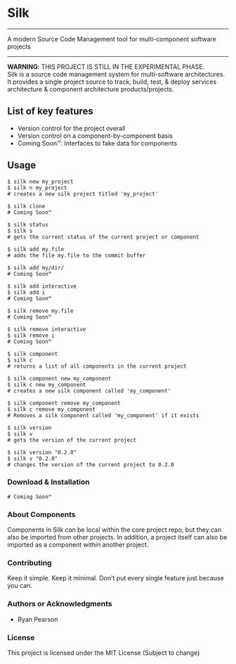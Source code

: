 <!-- ![](logo.png) -->

# Silk

* * *

A modern Source Code Management tool for multi-component software projects

* * *

**WARNING**: THIS PROJECT IS STILL IN THE EXPERIMENTAL PHASE.  
Silk is a source code management system for multi-software architectures. It provides a single project source to track, build, test, & deploy services architecture & component architecture products/projects.

## List of key features

* Version control for the project overall
* Version control on a component-by-component basis
* Coming Soon™: Interfaces to fake data for components

## Usage

```shell
$ silk new my_project
$ silk n my_project
# creates a new silk project titled 'my_project'

$ silk clone
# Coming Soon™

$ silk status
$ silk s
# gets the current status of the current project or component

$ silk add my.file
# adds the file my.file to the commit buffer

$ silk add my/dir/
# Coming Soon™

$ silk add interactive
$ silk add i
# Coming Soon™

$ silk remove my.file
# Coming Soon™

$ silk remove interactive
$ silk remove i
# Coming Soon™

$ silk component
$ silk c
# returns a list of all components in the current project

$ silk component new my_component
$ silk c new my_component
# creates a new silk component called 'my_component'

$ silk component remove my_component
$ silk c remove my_component
# Removes a silk component called 'my_component' if it exists

$ silk version
$ silk v
# gets the version of the current project

$ silk version "0.2.0"
$ silk v "0.2.0"
# changes the version of the current project to 0.2.0
```

### Download & Installation

```shell
# Coming Soon™
```

### About Components

Components in Silk can be local within the core project repo, but they can also be imported from other projects.
In addition, a project itself can also be imported as a component within another project.

### Contributing

Keep it simple. Keep it minimal. Don't put every single feature just because you can.

### Authors or Acknowledgments

* Ryan Pearson

### License

This project is licensed under the MIT License (Subject to change)
